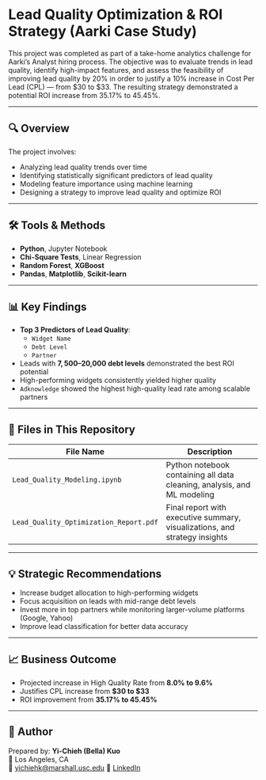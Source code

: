 # Lead Quality Optimization & ROI Strategy (Aarki Case Study)

This project was completed as part of a take-home analytics challenge for Aarki’s Analyst hiring process. The objective was to evaluate trends in lead quality, identify high-impact features, and assess the feasibility of improving lead quality by 20% in order to justify a 10% increase in Cost Per Lead (CPL) — from $30 to $33. The resulting strategy demonstrated a potential ROI increase from 35.17% to 45.45%.

---

## 🔍 Overview

The project involves:
- Analyzing lead quality trends over time
- Identifying statistically significant predictors of lead quality
- Modeling feature importance using machine learning
- Designing a strategy to improve lead quality and optimize ROI

---

## 🛠️ Tools & Methods

- **Python**, Jupyter Notebook
- **Chi-Square Tests**, Linear Regression
- **Random Forest**, **XGBoost**
- **Pandas**, **Matplotlib**, **Scikit-learn**

---

## 📊 Key Findings

- **Top 3 Predictors of Lead Quality**:
  - `Widget Name`
  - `Debt Level`
  - `Partner`
- Leads with **$7,500–$20,000 debt levels** demonstrated the best ROI potential
- High-performing widgets consistently yielded higher quality
- `Adknowledge` showed the highest high-quality lead rate among scalable partners

---

## 📁 Files in This Repository

| File Name                              | Description                                                                 |
|----------------------------------------|-----------------------------------------------------------------------------|
| `Lead_Quality_Modeling.ipynb`          | Python notebook containing all data cleaning, analysis, and ML modeling    |
| `Lead_Quality_Optimization_Report.pdf` | Final report with executive summary, visualizations, and strategy insights |

---

## 💡 Strategic Recommendations

- Increase budget allocation to high-performing widgets
- Focus acquisition on leads with mid-range debt levels
- Invest more in top partners while monitoring larger-volume platforms (Google, Yahoo)
- Improve lead classification for better data accuracy

---

## 📈 Business Outcome

- Projected increase in High Quality Rate from **8.0% to 9.6%**
- Justifies CPL increase from **$30 to $33**
- ROI improvement from **35.17% to 45.45%**

---

## 🧠 Author

Prepared by: **Yi-Chieh (Bella) Kuo**  
📍 Los Angeles, CA  
📧 yichiehk@marshall.usc.edu 
🔗 [LinkedIn](https://www.linkedin.com/in/yi-chieh-kuo/)
